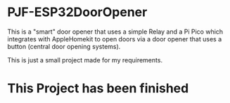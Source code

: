 # PJF-ESP32DoorOpener
This is a "smart" door opener that uses a simple Relay and a Pi Pico which integrates with AppleHomekit to open doors via a door opener that uses a button 
(central door opening systems).

This is just a small project made for my requirements.

# This Project has been finished
